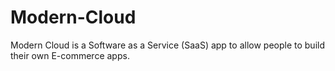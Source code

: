 # Modern-Cloud
Modern Cloud is a Software as a Service (SaaS) app to allow people to build their own E-commerce apps.
